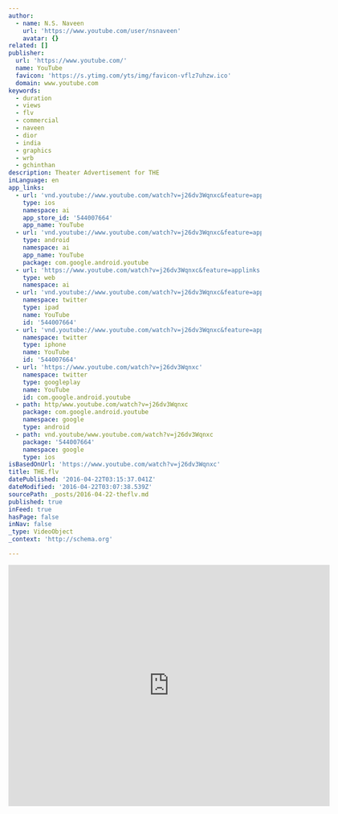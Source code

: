 ```yaml
---
author:
  - name: N.S. Naveen
    url: 'https://www.youtube.com/user/nsnaveen'
    avatar: {}
related: []
publisher:
  url: 'https://www.youtube.com/'
  name: YouTube
  favicon: 'https://s.ytimg.com/yts/img/favicon-vflz7uhzw.ico'
  domain: www.youtube.com
keywords:
  - duration
  - views
  - flv
  - commercial
  - naveen
  - dior
  - india
  - graphics
  - wrb
  - gchinthan
description: Theater Advertisement for THE
inLanguage: en
app_links:
  - url: 'vnd.youtube://www.youtube.com/watch?v=j26dv3Wqnxc&feature=applinks'
    type: ios
    namespace: ai
    app_store_id: '544007664'
    app_name: YouTube
  - url: 'vnd.youtube://www.youtube.com/watch?v=j26dv3Wqnxc&feature=applinks'
    type: android
    namespace: ai
    app_name: YouTube
    package: com.google.android.youtube
  - url: 'https://www.youtube.com/watch?v=j26dv3Wqnxc&feature=applinks'
    type: web
    namespace: ai
  - url: 'vnd.youtube://www.youtube.com/watch?v=j26dv3Wqnxc&feature=applinks'
    namespace: twitter
    type: ipad
    name: YouTube
    id: '544007664'
  - url: 'vnd.youtube://www.youtube.com/watch?v=j26dv3Wqnxc&feature=applinks'
    namespace: twitter
    type: iphone
    name: YouTube
    id: '544007664'
  - url: 'https://www.youtube.com/watch?v=j26dv3Wqnxc'
    namespace: twitter
    type: googleplay
    name: YouTube
    id: com.google.android.youtube
  - path: http/www.youtube.com/watch?v=j26dv3Wqnxc
    package: com.google.android.youtube
    namespace: google
    type: android
  - path: vnd.youtube/www.youtube.com/watch?v=j26dv3Wqnxc
    package: '544007664'
    namespace: google
    type: ios
isBasedOnUrl: 'https://www.youtube.com/watch?v=j26dv3Wqnxc'
title: THE.flv
datePublished: '2016-04-22T03:15:37.041Z'
dateModified: '2016-04-22T03:07:38.539Z'
sourcePath: _posts/2016-04-22-theflv.md
published: true
inFeed: true
hasPage: false
inNav: false
_type: VideoObject
_context: 'http://schema.org'

---
```

<iframe src="https://cdn.embedly.com/widgets/media.html?src=https%3A%2F%2Fwww.youtube.com%2Fembed%2Fj26dv3Wqnxc%3Ffeature%3Doembed&amp;url=https%3A%2F%2Fwww.youtube.com%2Fwatch%3Fv%3Dj26dv3Wqnxc&amp;image=https%3A%2F%2Fi.ytimg.com%2Fvi%2Fj26dv3Wqnxc%2Fhqdefault.jpg&amp;key=b7d04c9b404c499eba89ee7072e1c4f7&amp;type=text%2Fhtml&amp;schema=youtube" width="640" height="480" scrolling="no" frameborder="0" allowfullscreen="" style=""></iframe>